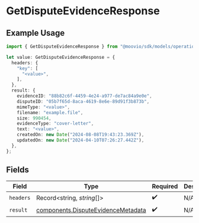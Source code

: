 # GetDisputeEvidenceResponse

## Example Usage

```typescript
import { GetDisputeEvidenceResponse } from "@moovio/sdk/models/operations";

let value: GetDisputeEvidenceResponse = {
  headers: {
    "key": [
      "<value>",
    ],
  },
  result: {
    evidenceID: "88b82c6f-4459-4e24-a977-de7ac84a9e0e",
    disputeID: "05b7f65d-8aca-4619-8e6e-89d91f3b873b",
    mimeType: "<value>",
    filename: "example.file",
    size: 990454,
    evidenceType: "cover-letter",
    text: "<value>",
    createdOn: new Date("2024-08-08T19:43:23.369Z"),
    updatedOn: new Date("2024-04-10T07:26:27.442Z"),
  },
};
```

## Fields

| Field                                                                                    | Type                                                                                     | Required                                                                                 | Description                                                                              |
| ---------------------------------------------------------------------------------------- | ---------------------------------------------------------------------------------------- | ---------------------------------------------------------------------------------------- | ---------------------------------------------------------------------------------------- |
| `headers`                                                                                | Record<string, *string*[]>                                                               | :heavy_check_mark:                                                                       | N/A                                                                                      |
| `result`                                                                                 | [components.DisputeEvidenceMetadata](../../models/components/disputeevidencemetadata.md) | :heavy_check_mark:                                                                       | N/A                                                                                      |